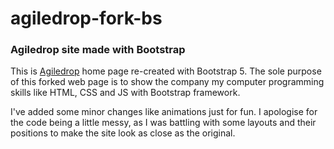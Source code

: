# agiledrop-fork-bs
<h3>Agiledrop site made with Bootstrap</h3>

<p>
  This is <a href="https://www.agiledrop.si/">Agiledrop</a> home page re-created with Bootstrap 5. The sole purpose of this forked web page is to show the company my computer programming skills like HTML, CSS and JS with Bootstrap framework. 
</p>

<p>
I've added some minor changes like animations just for fun. I apologise for the code being a little messy, as I was battling with some layouts and their positions to make the site look as close as the original.
</p>
